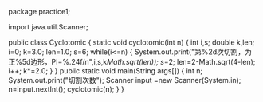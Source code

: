 package practice1;

import java.util.Scanner;

public class Cyclotomic {
    static void cyclotomic(int n) {
	int i,s;
	double k,len;
	i=0;
	k=3.0;
	len=1.0;
	s=6;
	while(i<=n) {
		System.out.print("第%2d次切割，为正%5d边形，PI=%.24f/n",i,s,k*Math.sqrt(len));
      s*=2;
      len=2-Math.sqrt(4-len);
      i++;
      k*=2.0;
	}
}
public  static void main(String args[]) {
	int n;
	System.out.print("切割次数");
	Scanner input =new Scanner(System.in);
	n=input.nextInt();
	cyclotomic(n);
}
}